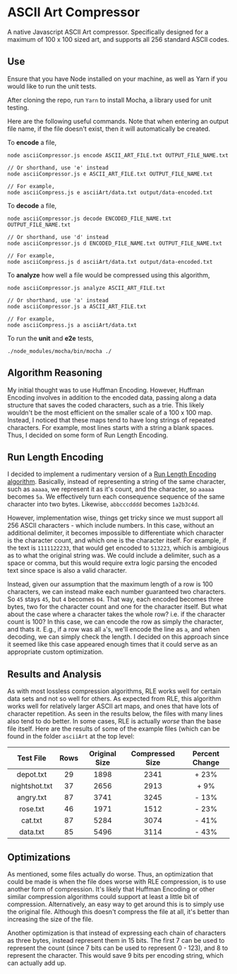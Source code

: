 # ASCII Art Compressor

A native Javascript ASCII Art compressor. Specifically designed for a maximum of 100 x 100 sized art, and supports all 256 standard ASCII codes. 

## Use
Ensure that you have Node installed on your machine, as well as Yarn if you would like to run the unit tests.

After cloning the repo, run `Yarn` to install Mocha, a library used for unit testing.

Here are the following useful commands. Note that when entering an output file name, if the file doesn't exist, then it will automatically be created.

To **encode** a file,

```
node asciiCompressor.js encode ASCII_ART_FILE.txt OUTPUT_FILE_NAME.txt

// Or shorthand, use 'e' instead
node asciiCompressor.js e ASCII_ART_FILE.txt OUTPUT_FILE_NAME.txt

// For example,
node asciiCompress.js e asciiArt/data.txt output/data-encoded.txt
```

To **decode** a file,

```
node asciiCompressor.js decode ENCODED_FILE_NAME.txt OUTPUT_FILE_NAME.txt

// Or shorthand, use 'd' instead
node asciiCompressor.js d ENCODED_FILE_NAME.txt OUTPUT_FILE_NAME.txt

// For example,
node asciiCompress.js d asciiArt/data.txt output/data-encoded.txt
```

To **analyze** how well a file would be compressed using this algorithm,

```
node asciiCompressor.js analyze ASCII_ART_FILE.txt

// Or shorthand, use 'a' instead
node asciiCompressor.js a ASCII_ART_FILE.txt

// For example,
node asciiCompress.js a asciiArt/data.txt
```

To run the **unit** and **e2e** tests,

```
./node_modules/mocha/bin/mocha ./
```

## Algorithm Reasoning

My initial thought was to use Huffman Encoding. However, Huffman Encoding involves in addition to the encoded data, passing along a data structure that saves the coded characters, such as a trie. This likely wouldn't be the most efficient on the smaller scale of a 100 x 100 map. Instead, I noticed that these maps tend to have long strings of repeated characters. For example, most lines starts with a string a blank spaces. Thus, I decided on some form of Run Length Encoding. 

## Run Length Encoding

I decided to implement a rudimentary version of a [Run Length Encoding algorithm](https://en.wikipedia.org/wiki/Run-length_encoding). Basically, instead of representing a string of the same character, such as `aaaaa`, we represent it as it's count, and the character, so `aaaaa` becomes `5a`. We effectively turn each consequence sequence of the same character into two bytes. Likewise, `abbcccdddd` becomes `1a2b3c4d`.

However, implementation wise, things get tricky since we must support all 256 ASCII characters - which include numbers. In this case, without an additional delimiter, it becomes impossible to differentiate which character is the character count, and which one is the character itself. For example, if the text is `1111122233`, that would get encoded to `513223`, which is ambigious as to what the original string was. We could include a delimiter, such as a space or comma, but this would require extra logic parsing the encoded text since space is also a valid character. 

Instead, given our assumption that the maximum length of a row is 100 characters, we can instead make each number guaranteed two characters. So `45` stays `45`, but `4` becomes `04`. That way, each encoded becomes three bytes, two for the character count and one for the character itself. But what about the case where a character takes the whole row? i.e. if the character count is 100? In this case, we can encode the row as simply the character, and thats it. E.g., if a row was all `a`'s, we'll encode the line as `a`, and when decoding, we can simply check the length. I decided on this approach since it seemed like this case appeared enough times that it could serve as an appropriate custom optimization.

## Results and Analysis

As with most lossless compression algorithms, RLE works well for certain data sets and not so well for others. As expected from RLE, this algorithm works well for relatively larger ASCII art maps, and ones that have lots of character repetition. As seen in the results below, the files with many lines also tend to do better. In some cases, RLE is actually *worse* than the base file itself. Here are the results of some of the example files (which can be found in the folder `asciiArt` at the top level:

Test File | Rows | Original Size | Compressed Size | Percent Change
:---:|:---:|:---:|:---:|:---:
depot.txt | 29 | 1898 | 2341 | + 23%
nightshot.txt | 37 | 2656 | 2913 | + 9%
angry.txt | 87 | 3741 | 3245 | - 13%
rose.txt | 46 | 1971 | 1512 | - 23%
cat.txt | 87 | 5284 | 3074 | - 41%
data.txt | 85 | 5496 | 3114 | - 43%

## Optimizations

As mentioned, some files actually do worse. Thus, an optimization that could be made is when the file does worse with RLE compression, is to use another form of compression. It's likely that Huffman Encoding or other similar compression algorithms could support at least a little bit of compression. Alternatively, an easy way to get around this is to simply use the original file. Although this doesn't compress the file at all, it's better than increasing the size of the file.

Another optimization is that instead of expressing each chain of characters as three bytes, instead represent them in 15 bits. The first 7 can be used to represent the count (since 7 bits can be used to represent 0 - 123), and 8 to represent the character. This would save 9 bits per encoding string, which can actually add up.